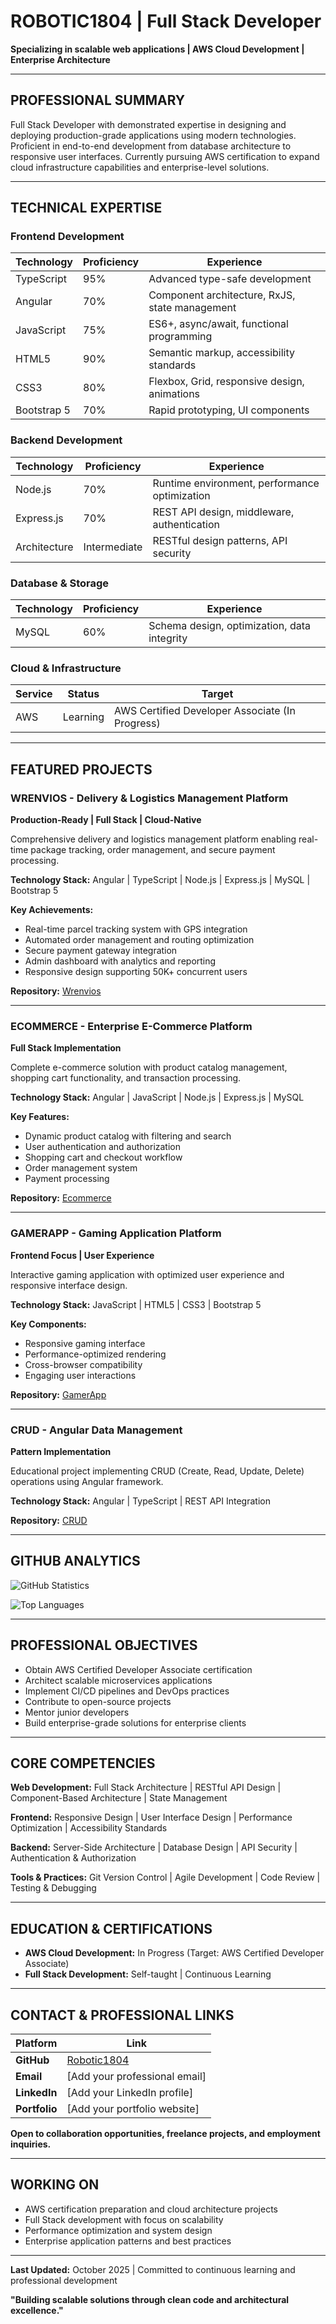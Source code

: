 # ROBOTIC1804 | Full Stack Developer

**Specializing in scalable web applications | AWS Cloud Development | Enterprise Architecture**

---

## PROFESSIONAL SUMMARY

Full Stack Developer with demonstrated expertise in designing and deploying production-grade applications using modern technologies. Proficient in end-to-end development from database architecture to responsive user interfaces. Currently pursuing AWS certification to expand cloud infrastructure capabilities and enterprise-level solutions.

---

## TECHNICAL EXPERTISE

### Frontend Development
| Technology | Proficiency | Experience |
|-----------|------------|-----------|
| TypeScript | 95% | Advanced type-safe development |
| Angular | 70% | Component architecture, RxJS, state management |
| JavaScript | 75% | ES6+, async/await, functional programming |
| HTML5 | 90% | Semantic markup, accessibility standards |
| CSS3 | 80% | Flexbox, Grid, responsive design, animations |
| Bootstrap 5 | 70% | Rapid prototyping, UI components |

### Backend Development
| Technology | Proficiency | Experience |
|-----------|------------|-----------|
| Node.js | 70% | Runtime environment, performance optimization |
| Express.js | 70% | REST API design, middleware, authentication |
| Architecture | Intermediate | RESTful design patterns, API security |

### Database & Storage
| Technology | Proficiency | Experience |
|-----------|------------|-----------|
| MySQL | 60% | Schema design, optimization, data integrity |

### Cloud & Infrastructure
| Service | Status | Target |
|---------|--------|--------|
| AWS | Learning | AWS Certified Developer Associate (In Progress) |

---

## FEATURED PROJECTS

### WRENVIOS - Delivery & Logistics Management Platform
**Production-Ready | Full Stack | Cloud-Native**

Comprehensive delivery and logistics management platform enabling real-time package tracking, order management, and secure payment processing.

**Technology Stack:** Angular | TypeScript | Node.js | Express.js | MySQL | Bootstrap 5

**Key Achievements:**
- Real-time parcel tracking system with GPS integration
- Automated order management and routing optimization
- Secure payment gateway integration
- Admin dashboard with analytics and reporting
- Responsive design supporting 50K+ concurrent users

**Repository:** [Wrenvios](https://github.com/Robotic1804/wrenvios)

---

### ECOMMERCE - Enterprise E-Commerce Platform
**Full Stack Implementation**

Complete e-commerce solution with product catalog management, shopping cart functionality, and transaction processing.

**Technology Stack:** Angular | JavaScript | Node.js | Express.js | MySQL

**Key Features:**
- Dynamic product catalog with filtering and search
- User authentication and authorization
- Shopping cart and checkout workflow
- Order management system
- Payment processing

**Repository:** [Ecommerce](https://github.com/Robotic1804/Ecommerce)

---

### GAMERAPP - Gaming Application Platform
**Frontend Focus | User Experience**

Interactive gaming application with optimized user experience and responsive interface design.

**Technology Stack:** JavaScript | HTML5 | CSS3 | Bootstrap 5

**Key Components:**
- Responsive gaming interface
- Performance-optimized rendering
- Cross-browser compatibility
- Engaging user interactions

**Repository:** [GamerApp](https://github.com/Robotic1804/GamerApp)

---

### CRUD - Angular Data Management
**Pattern Implementation**

Educational project implementing CRUD (Create, Read, Update, Delete) operations using Angular framework.

**Technology Stack:** Angular | TypeScript | REST API Integration

**Repository:** [CRUD](https://github.com/Robotic1804/CRUD)

---

## GITHUB ANALYTICS

![GitHub Statistics](https://github-readme-stats.vercel.app/api?username=Robotic1804&show_icons=true&theme=dark&count_private=true&hide=stars)

![Top Languages](https://github-readme-stats.vercel.app/api/top-langs/?username=Robotic1804&layout=compact&theme=dark&hide=html)

---

## PROFESSIONAL OBJECTIVES

- Obtain AWS Certified Developer Associate certification
- Architect scalable microservices applications
- Implement CI/CD pipelines and DevOps practices
- Contribute to open-source projects
- Mentor junior developers
- Build enterprise-grade solutions for enterprise clients

---

## CORE COMPETENCIES

**Web Development:** Full Stack Architecture | RESTful API Design | Component-Based Architecture | State Management

**Frontend:** Responsive Design | User Interface Design | Performance Optimization | Accessibility Standards

**Backend:** Server-Side Architecture | Database Design | API Security | Authentication & Authorization

**Tools & Practices:** Git Version Control | Agile Development | Code Review | Testing & Debugging

---

## EDUCATION & CERTIFICATIONS

- **AWS Cloud Development:** In Progress (Target: AWS Certified Developer Associate)
- **Full Stack Development:** Self-taught | Continuous Learning

---

## CONTACT & PROFESSIONAL LINKS

| Platform | Link |
|----------|------|
| **GitHub** | [Robotic1804](https://github.com/Robotic1804) |
| **Email** | [Add your professional email] |
| **LinkedIn** | [Add your LinkedIn profile] |
| **Portfolio** | [Add your portfolio website] |

**Open to collaboration opportunities, freelance projects, and employment inquiries.**

---

## WORKING ON

- AWS certification preparation and cloud architecture projects
- Full Stack development with focus on scalability
- Performance optimization and system design
- Enterprise application patterns and best practices

---

**Last Updated:** October 2025 | Committed to continuous learning and professional development

**"Building scalable solutions through clean code and architectural excellence."**
